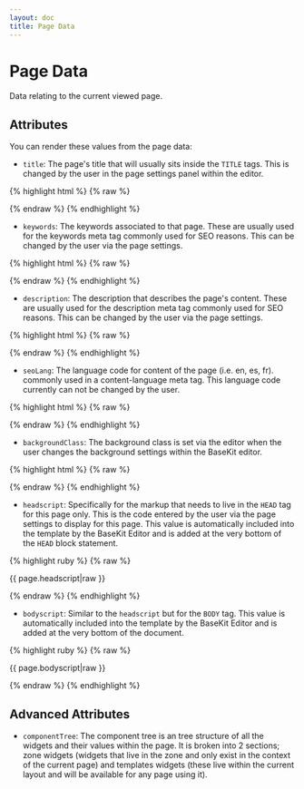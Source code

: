 ```yaml
---
layout: doc
title: Page Data
---
```


# Page Data

Data relating to the current viewed page.

## Attributes
You can render these values from the page data:

* ```title```: The page's title that will usually sits inside the ```TITLE``` tags. This is changed by the user in the page settings panel within the editor.

{% highlight html %}
{% raw %}

<title>{{ page.title }}</title>
	
{% endraw %}
{% endhighlight %}

* ```keywords```: The keywords associated to that page. These are usually used for the keywords meta tag commonly used for SEO reasons. This can be changed by the user via the page settings.

{% highlight html %}
{% raw %}

<meta name="keywords" content="{{ page.keywords }}" />
	
{% endraw %}
{% endhighlight %}

* ```description```: The description that describes the page's content. These are usually used for the description meta tag commonly used for SEO reasons. This can be changed by the user via the page settings.

{% highlight html %}
{% raw %}

<meta name="description" content="{{ page.description }}" />
	
{% endraw %}
{% endhighlight %}

* ```seoLang```: The language code for content of the page (i.e. en, es, fr). commonly used in a content-language meta tag. This language code currently can not be changed by the user.

{% highlight html %}
{% raw %}

<meta http-equiv="content-language" content="{{ page.seoLang }}" />
	
{% endraw %}
{% endhighlight %}

* ```backgroundClass```: The background class is set via the editor when the user changes the background settings within the BaseKit editor.

{% highlight html %}
{% raw %}

<body class="{{ page.backgroundClass }}">
	
{% endraw %}
{% endhighlight %}

* ```headscript```: Specifically for the markup that needs to live in the ```HEAD``` tag for this page only. This is the code entered by the user via the page settings to display for this page. This value is automatically included into the template by the BaseKit Editor and is added at the very bottom of the ```HEAD``` block statement. 

{% highlight ruby %}
{% raw %}

  {{ page.headscript|raw }}
	
{% endraw %}
{% endhighlight %}

* ```bodyscript```: Similar to the ```headscript``` but for the ```BODY``` tag. This value is automatically included into the template by the BaseKit Editor and is added at the very bottom of the document. 

{% highlight ruby %}
{% raw %}

  {{ page.bodyscript|raw }}
	
{% endraw %}
{% endhighlight %}

## Advanced Attributes

* ```componentTree```: The component tree is an tree structure of all the widgets and their values within the page. It is broken into 2 sections; zone widgets (widgets that live in the zone and only exist in the context of the current page) and templates widgets (these live within the current layout and will be available for any page using it).
